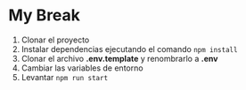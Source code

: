 # My Break

1. Clonar el proyecto
2. Instalar dependencias ejecutando el comando ```npm install```
3. Clonar el archivo __.env.template__ y renombrarlo a __.env__
4. Cambiar las variables de entorno
6. Levantar  ```npm run start```